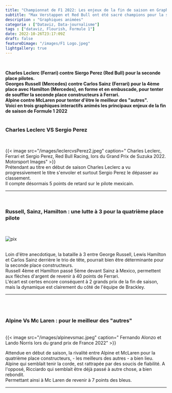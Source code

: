 ```yaml
---
title: "Championnat de F1 2022: Les enjeux de la fin de saison en Graphiques"
subtitle: "Max Verstappen et Red Bull ont été sacré champions pour la saison 2022, mais des luttes pour les places d'honneur pilotes ét écuries restent très ouvertes" 
description : "Graphiques animées"
categorie : ["Dataviz, Data-journalisme"]
tags : ["dataviz, Flourish, Formule 1"]
date: 2022-10-26T23:17:09Z
draft: false
featureDimage: "/images/F1 Logo.jpeg"
lightgallery: true
---
```

<br>

**Charles Leclerc (Ferrari) contre Siergo Perez (Red Bull) pour la seconde place pilotes. <br>Georges Russell (Mercedes) contre Carlos Sainz (Ferrari) pour la 4ème place avec Hamilton (Mercedes), en forme et en embuscade, pour tenter de souffler la seconde place constructeurs à Ferrari.<br> Alpine contre McLaren pour tenter d'être le meilleur des "autres". <br> Voici en trois graphiques interactifs animés les principaux enjeux de la fin de saison de Formule 1 2022**
<br><br>


### **Charles Leclerc VS Sergio Perez**
<br>

{{< image src="/images/leclercvsPerez2.jpeg" caption=" Charles Leclerc, Ferrari et Sergio Perez, Red Bull Racing, lors du Grand Prix de Suzuka 2022. Motorsport Images" >}}
<br>
Prétendant au titre en début de saison Charles Leclerc a vu progressivement le titre s'envoler et surtout Sergio Perez le dépasser au classement. 
<br>
Il compte désormais 5 points de retard sur le pilote mexicain.
<br>
 <hr>


<div class="flourish-embed " data-src="visualisation/11571612"><script src="https://public.flourish.studio/resources/embed.js"></script></div>

<br>

### **Russell, Sainz, Hamilton : une lutte à 3 pour la quatrième place pilote**
<br>

![pix](/images/rusaham.jpeg)

<br>
 Loin d'être anecdotique, la bataille à 3 entre George Russell, Lewis Hamilton et Carlos Sainz derrière le trio de tête, pourrait bien être déterminante pour la seconde place constructeurs.<br> Russell 4ème et Hamilton passé 5ème devant Sainz à Mexico, permettent aux flèches d'argent de revenir à 40 points de Ferrari. <br>L'écart est certes encore conséquent à 2 grands prix de la fin de saison, mais la dynamique est clairement du côté de l'équipe de Brackley.
 

<hr>

<div class="flourish-embed flourish-chart" data-src="visualisation/11612532"><script src="https://public.flourish.studio/resources/embed.js"></script></div>

<br>

<div class="flourish-embed flourish-chart" data-src="visualisation/11629295"><script src="https://public.flourish.studio/resources/embed.js"></script></div>

<br>

### **Alpine Vs Mc Laren : pour le meilleur des "autres"**
<br>
{{< image src="/images/alpinevsmac.jpeg" caption=" Fernando Alonzo et Lando Norris lors du grand prix de France 2022" >}}
<br>

Attendue en début de saison, la rivalité entre Alpine et McLaren pour la quatrième place constructeurs, - les meilleurs des autres - a bien lieu.<br>
Alpine qui semblait tenir la corde, est rattrapée par des soucis de fiabilité. A l'opposé, Ricciardo qui semblait être déjà passé à autre chose, a bien rebondit. <br> Permettant ainsi à Mc Laren de revenir à 7 points des bleus. 



<hr>
<div class="flourish-embed flourish-chart" data-src="visualisation/11623386"><script src="https://public.flourish.studio/resources/embed.js"></script></div>







